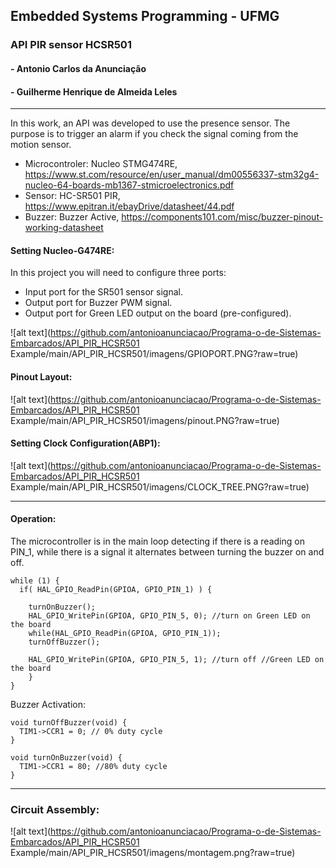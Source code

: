 ## Embedded Systems Programming - UFMG
### API PIR sensor HCSR501
#### - Antonio Carlos da Anunciação
#### - Guilherme Henrique de Almeida Leles
---

  In this work, an API was developed to use the presence sensor. The purpose is to trigger an alarm if you check the signal coming from the motion sensor.
  
  - Microcontroler: Nucleo STMG474RE, https://www.st.com/resource/en/user_manual/dm00556337-stm32g4-nucleo-64-boards-mb1367-stmicroelectronics.pdf
  - Sensor: HC-SR501 PIR, https://www.epitran.it/ebayDrive/datasheet/44.pdf
  - Buzzer: Buzzer Active, https://components101.com/misc/buzzer-pinout-working-datasheet


#### Setting Nucleo-G474RE:

In this project you will need to configure three ports:

- Input port for the SR501 sensor signal.
- Output port for Buzzer PWM signal.
- Output port for Green LED output on the board (pre-configured).

![alt text](https://github.com/antonioanunciacao/Programa-o-de-Sistemas-Embarcados/API_PIR_HCSR501 Example/main/API_PIR_HCSR501/imagens/GPIOPORT.PNG?raw=true)


#### Pinout Layout:

![alt text](https://github.com/antonioanunciacao/Programa-o-de-Sistemas-Embarcados/API_PIR_HCSR501 Example/main/API_PIR_HCSR501/imagens/pinout.PNG?raw=true)

#### Setting Clock Configuration(ABP1):

![alt text](https://github.com/antonioanunciacao/Programa-o-de-Sistemas-Embarcados/API_PIR_HCSR501 Example/main/API_PIR_HCSR501/imagens/CLOCK_TREE.PNG?raw=true)

---
#### Operation:

The microcontroller is in the main loop detecting if there is a reading on PIN_1, while there is a signal it alternates between turning the buzzer on and off.

    while (1) {
      if( HAL_GPIO_ReadPin(GPIOA, GPIO_PIN_1) ) {

        turnOnBuzzer();
        HAL_GPIO_WritePin(GPIOA, GPIO_PIN_5, 0); //turn on Green LED on the board
        while(HAL_GPIO_ReadPin(GPIOA, GPIO_PIN_1));
        turnOffBuzzer();

        HAL_GPIO_WritePin(GPIOA, GPIO_PIN_5, 1); //turn off //Green LED on the board
        }
    }

Buzzer Activation:

    void turnOffBuzzer(void) {
      TIM1->CCR1 = 0; // 0% duty cycle
    }

    void turnOnBuzzer(void) {
      TIM1->CCR1 = 80; //80% duty cycle
    }

---
### Circuit Assembly:

![alt text](https://github.com/antonioanunciacao/Programa-o-de-Sistemas-Embarcados/API_PIR_HCSR501 Example/main/API_PIR_HCSR501/imagens/montagem.png?raw=true)
